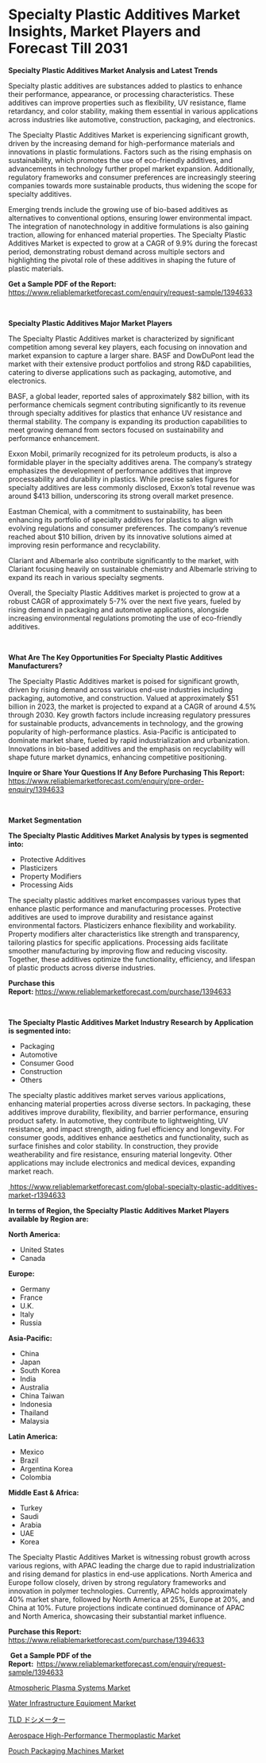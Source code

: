 <p><h1>Specialty Plastic Additives Market Insights, Market Players and Forecast Till 2031</h1></p><p><strong>Specialty Plastic Additives Market Analysis and Latest Trends</strong></p>
<p><p>Specialty plastic additives are substances added to plastics to enhance their performance, appearance, or processing characteristics. These additives can improve properties such as flexibility, UV resistance, flame retardancy, and color stability, making them essential in various applications across industries like automotive, construction, packaging, and electronics. </p><p>The Specialty Plastic Additives Market is experiencing significant growth, driven by the increasing demand for high-performance materials and innovations in plastic formulations. Factors such as the rising emphasis on sustainability, which promotes the use of eco-friendly additives, and advancements in technology further propel market expansion. Additionally, regulatory frameworks and consumer preferences are increasingly steering companies towards more sustainable products, thus widening the scope for specialty additives.</p><p>Emerging trends include the growing use of bio-based additives as alternatives to conventional options, ensuring lower environmental impact. The integration of nanotechnology in additive formulations is also gaining traction, allowing for enhanced material properties. The Specialty Plastic Additives Market is expected to grow at a CAGR of 9.9% during the forecast period, demonstrating robust demand across multiple sectors and highlighting the pivotal role of these additives in shaping the future of plastic materials.</p></p>
<p><strong>Get a Sample PDF of the Report:&nbsp;</strong> <a href="https://www.reliablemarketforecast.com/enquiry/request-sample/1394633">https://www.reliablemarketforecast.com/enquiry/request-sample/1394633</a></p>
<p>&nbsp;</p>
<p><strong>Specialty Plastic Additives Major Market Players</strong></p>
<p><p>The Specialty Plastic Additives market is characterized by significant competition among several key players, each focusing on innovation and market expansion to capture a larger share. BASF and DowDuPont lead the market with their extensive product portfolios and strong R&D capabilities, catering to diverse applications such as packaging, automotive, and electronics.</p><p>BASF, a global leader, reported sales of approximately $82 billion, with its performance chemicals segment contributing significantly to its revenue through specialty additives for plastics that enhance UV resistance and thermal stability. The company is expanding its production capabilities to meet growing demand from sectors focused on sustainability and performance enhancement.</p><p>Exxon Mobil, primarily recognized for its petroleum products, is also a formidable player in the specialty additives arena. The company’s strategy emphasizes the development of performance additives that improve processability and durability in plastics. While precise sales figures for specialty additives are less commonly disclosed, Exxon’s total revenue was around $413 billion, underscoring its strong overall market presence.</p><p>Eastman Chemical, with a commitment to sustainability, has been enhancing its portfolio of specialty additives for plastics to align with evolving regulations and consumer preferences. The company’s revenue reached about $10 billion, driven by its innovative solutions aimed at improving resin performance and recyclability.</p><p>Clariant and Albemarle also contribute significantly to the market, with Clariant focusing heavily on sustainable chemistry and Albemarle striving to expand its reach in various specialty segments. </p><p>Overall, the Specialty Plastic Additives market is projected to grow at a robust CAGR of approximately 5-7% over the next five years, fueled by rising demand in packaging and automotive applications, alongside increasing environmental regulations promoting the use of eco-friendly additives.</p></p>
<p>&nbsp;</p>
<p><strong>What Are The Key Opportunities For Specialty Plastic Additives Manufacturers?</strong></p>
<p><p>The Specialty Plastic Additives market is poised for significant growth, driven by rising demand across various end-use industries including packaging, automotive, and construction. Valued at approximately $51 billion in 2023, the market is projected to expand at a CAGR of around 4.5% through 2030. Key growth factors include increasing regulatory pressures for sustainable products, advancements in technology, and the growing popularity of high-performance plastics. Asia-Pacific is anticipated to dominate market share, fueled by rapid industrialization and urbanization. Innovations in bio-based additives and the emphasis on recyclability will shape future market dynamics, enhancing competitive positioning.</p></p>
<p><strong>Inquire or Share Your Questions If Any Before Purchasing This Report:</strong> <a href="https://www.reliablemarketforecast.com/enquiry/pre-order-enquiry/1394633">https://www.reliablemarketforecast.com/enquiry/pre-order-enquiry/1394633</a></p>
<p>&nbsp;</p>
<p><strong>Market Segmentation</strong></p>
<p><strong>The Specialty Plastic Additives Market Analysis by types is segmented into:</strong></p>
<p><ul><li>Protective Additives</li><li>Plasticizers</li><li>Property Modifiers</li><li>Processing Aids</li></ul></p>
<p><p>The specialty plastic additives market encompasses various types that enhance plastic performance and manufacturing processes. Protective additives are used to improve durability and resistance against environmental factors. Plasticizers enhance flexibility and workability. Property modifiers alter characteristics like strength and transparency, tailoring plastics for specific applications. Processing aids facilitate smoother manufacturing by improving flow and reducing viscosity. Together, these additives optimize the functionality, efficiency, and lifespan of plastic products across diverse industries.</p></p>
<p><strong>Purchase this Report:&nbsp;</strong><a href="https://www.reliablemarketforecast.com/purchase/1394633">https://www.reliablemarketforecast.com/purchase/1394633</a></p>
<p>&nbsp;</p>
<p><strong>The Specialty Plastic Additives Market Industry Research by Application is segmented into:</strong></p>
<p><ul><li>Packaging</li><li>Automotive</li><li>Consumer Good</li><li>Construction</li><li>Others</li></ul></p>
<p><p>The specialty plastic additives market serves various applications, enhancing material properties across diverse sectors. In packaging, these additives improve durability, flexibility, and barrier performance, ensuring product safety. In automotive, they contribute to lightweighting, UV resistance, and impact strength, aiding fuel efficiency and longevity. For consumer goods, additives enhance aesthetics and functionality, such as surface finishes and color stability. In construction, they provide weatherability and fire resistance, ensuring material longevity. Other applications may include electronics and medical devices, expanding market reach.</p></p>
<p><a href="https://www.reliablemarketforecast.com/global-specialty-plastic-additives-market-r1394633">&nbsp;https://www.reliablemarketforecast.com/global-specialty-plastic-additives-market-r1394633</a></p>
<p><strong>In terms of Region, the Specialty Plastic Additives Market Players available by Region are:</strong></p>
<p>
    <p> <strong> North America: </strong>
        <ul>
            <li>United States</li>
            <li>Canada</li>
        </ul>
        </p> 
    <p> <strong> Europe: </strong>
        <ul>
            <li>Germany</li>
            <li>France</li>
            <li>U.K.</li>
            <li>Italy</li>
            <li>Russia</li>
        </ul>
        </p> 
    <p> <strong> Asia-Pacific: </strong>
        <ul>
            <li>China</li>
            <li>Japan</li>
            <li>South Korea</li>
            <li>India</li>
            <li>Australia</li>
            <li>China Taiwan</li>
            <li>Indonesia</li>
            <li>Thailand</li>
            <li>Malaysia</li>
        </ul>
        </p> 
    <p> <strong> Latin America: </strong>
        <ul>
            <li>Mexico</li>
            <li>Brazil</li>
            <li>Argentina Korea</li>
            <li>Colombia</li>
        </ul>
        </p> 
    <p> <strong> Middle East & Africa: </strong>
        <ul>
            <li>Turkey</li>
            <li>Saudi</li>
            <li>Arabia</li>
            <li>UAE</li>
            <li>Korea</li>
        </ul>
    </p>
    </p>
<p><p>The Specialty Plastic Additives Market is witnessing robust growth across various regions, with APAC leading the charge due to rapid industrialization and rising demand for plastics in end-use applications. North America and Europe follow closely, driven by strong regulatory frameworks and innovation in polymer technologies. Currently, APAC holds approximately 40% market share, followed by North America at 25%, Europe at 20%, and China at 10%. Future projections indicate continued dominance of APAC and North America, showcasing their substantial market influence.</p></p>
<p><strong>Purchase this Report: </strong><a href="https://www.reliablemarketforecast.com/purchase/1394633">https://www.reliablemarketforecast.com/purchase/1394633</a></p>
<p>&nbsp;<strong>Get a Sample PDF of the Report:&nbsp;&nbsp;</strong><a href="https://www.reliablemarketforecast.com/enquiry/request-sample/1394633">https://www.reliablemarketforecast.com/enquiry/request-sample/1394633</a></p>
<p><strong></strong></p>
<p><p><a href="https://www.linkedin.com/pulse/deep-dive-atmospheric-plasma-systems-market-itstrends-segmentation-mexge?trackingId=5DlxZ5hlQqa%2FJMVpG7oaQg%3D%3D">Atmospheric Plasma Systems Market</a></p><p><a href="https://github.com/NorbertYates/Market-Research-Report-List-7/blob/main/water-infrastructure-equipment-market.md">Water Infrastructure Equipment Market</a></p><p><a href="https://github.com/lababdou/Market-Research-Report-List-6/blob/main/443312413211.md">TLD ドシメーター</a></p><p><a href="https://issuu.com/reportprime-2/docs/aerospace-high-performance-thermopl_890c869a0973a5">Aerospace High-Performance Thermoplastic Market</a></p><p><a href="https://www.linkedin.com/pulse/future-innovation-global-pouch-packaging-machines-market-akyif?trackingId=EHVvspWaQk2Rx1Dz72cveQ%3D%3D">Pouch Packaging Machines Market</a></p></p>